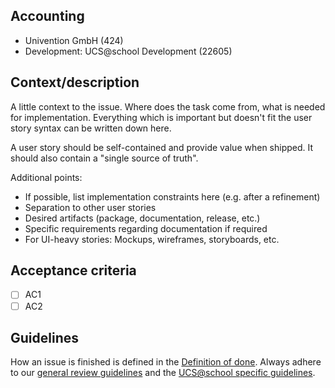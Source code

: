 ## Accounting

- Univention GmbH (424)
- Development: UCS@school Development (22605)


## Context/description

A little context to the issue. Where does the task come from, what is needed for implementation. Everything which is important but doesn't fit the user story syntax can be written down here.

A user story should be self-contained and provide value when shipped. It should also contain a "single source of truth".

Additional points:

- If possible, list implementation constraints here (e.g. after a refinement)
- Separation to other user stories
- Desired artifacts (package, documentation, release, etc.)
- Specific requirements regarding documentation if required
- For UI-heavy stories: Mockups, wireframes, storyboards, etc.

## Acceptance criteria

- [ ] AC1
- [ ] AC2

## Guidelines

How an issue is finished is defined in the [Definition of done](https://univention.gitpages.knut.univention.de/internal/dev-handbook/dev-workflow/dod.html).
Always adhere to our [general review guidelines](https://univention.gitpages.knut.univention.de/internal/dev-handbook/dev-workflow/review.html) and
the [UCS@school specific guidelines](https://univention.gitpages.knut.univention.de/internal/dev-handbook/dev-workflow/review.html#qa-of-ucs-school-bugs).
